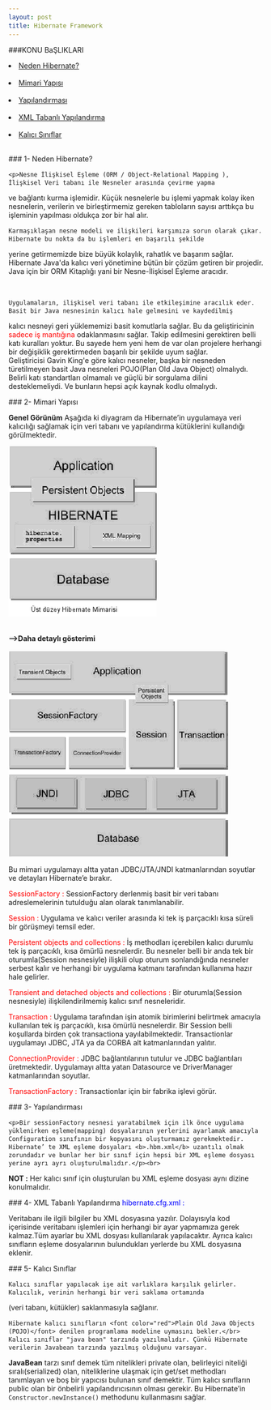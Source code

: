 ```yaml
---
layout: post
title: Hibernate Framework
---
```

###KONU BaŞLIKLARI

<li><a href="#hb-tanım"> Neden Hibernate?</a></li><br>
<li><a href="#hb-mimari"> Mimari Yapısı</a></li><br>
<li><a href="#hb-yapılandırma"> Yapılandırması</a></li><br>
<li><a href="#xml-tabanlı-ayarlar"> XML Tabanlı Yapılandırma</a></li><br>
<li><a href="#pojo"> Kalıcı Sınıflar</a></li><br>

###<a id="hb-tanım"> 1- Neden Hibernate?</a>

    <p>Nesne İlişkisel Eşleme (ORM / Object-Relational Mapping ), İlişkisel Veri tabanı ile Nesneler arasında çevirme yapma 
ve bağlantı kurma işlemidir. Küçük nesnelerle bu işlemi yapmak kolay iken nesnelerin, verilerin ve birleştirmemiz gereken 
tabloların sayısı arttıkça bu işleminin yapılması oldukça zor bir hal alır.

    Karmaşıklaşan nesne modeli ve ilişkileri karşımıza sorun olarak çıkar. Hibernate bu nokta da bu işlemleri en başarılı şekilde 
yerine getirmemizde bize büyük kolaylık, rahatlık ve başarım sağlar. </br>
Hibernate Java'da kalıcı veri yönetimine bütün bir çözüm getiren bir projedir. Java için bir ORM Kitaplığı yani bir Nesne-İlişkisel
Eşleme aracıdır.</p></br>
    
    Uygulamaların, ilişkisel veri tabanı ile etkileşimine aracılık eder. Basit bir Java nesnesinin kalıcı hale gelmesini ve kaydedilmiş
kalıcı nesneyi geri yüklememizi basit komutlarla sağlar. Bu da geliştiricinin <font color="red">sadece iş mantığına</font> odaklanmasını sağlar. Takip edilmesini gerektiren belli katı kuralları yoktur. Bu sayede hem yeni hem de var olan projelere herhangi bir değişiklik gerektirmeden başarılı bir şekilde uyum sağlar.</br>
Geliştiricisi Gavin King'e göre kalıcı nesneler, başka bir nesneden türetilmeyen basit Java nesneleri POJO(Plan Old Java Object) olmalıydı. Belirli katı standartları olmamalı ve güçlü bir sorgulama dilini desteklemeliydi. Ve bunların hepsi açık kaynak kodlu olmalıydı.

###<a id="hb-mimarisi"> 2- Mimari Yapısı</a>

<b>Genel Görünüm</b>
Aşağıda ki diyagram da Hibernate’in uygulamaya veri kalıcılığı sağlamak için veri tabanı ve yapılandırma kütüklerini kullandığı görülmektedir.

<img src="/images/hibernate/mimari.png"></a> </br></br>

<b> -->Daha detaylı gösterimi</b>
</br><br>
<img src="/images/hibernate/alt_yapi.png"></a> </br>

   Bu mimari uygulamayı altta yatan JDBC/JTA/JNDI katmanlarından soyutlar ve detayları Hibernate’e bırakır.

<font color="red"> SessionFactory : </font> SessionFactory derlenmiş basit bir veri tabanı  adreslemelerinin tutulduğu alan olarak tanımlanabilir.</br>

<font color="red"> Session : </font> Uygulama ve kalıcı veriler arasında ki tek iş parçacıklı kısa süreli bir görüşmeyi temsil eder.</br>

<font color="red"> Persistent objects and collections : </font> İş methodları içerebilen kalıcı durumlu tek iş parçacıklı, kısa ömürlü nesnelerdir. Bu nesneler belli bir anda tek bir oturumla(Session nesnesiyle) ilişkili olup oturum sonlandığında nesneler serbest kalır ve herhangi bir uygulama katmanı tarafından kullanıma hazır hale gelirler.</br>

<font color="red"> Transient and detached objects and collections :</font> Bir oturumla(Session nesnesiyle) ilişkilendirilmemiş kalıcı sınıf nesneleridir.</br>

<font color="red"> Transaction :</font> Uygulama tarafından işin atomik birimlerini belirtmek amacıyla kullanılan tek iş parçacıklı, kısa ömürlü nesnelerdir. Bir Session belli koşullarda birden çok transactiona yayılabilmektedir. Transactionlar uygulamayı JDBC, JTA ya da CORBA alt katmanlarından yalıtır.</br>

<font color="red"> ConnectionProvider :</font> JDBC bağlantılarının tutulur ve JDBC bağlantıları üretmektedir. Uygulamayı altta yatan Datasource ve DriverManager katmanlarından soyutlar.</br>

<font color="red"> TransactionFactory :</font> Transactionlar için bir fabrika işlevi görür.</br>

###<a id="hb-yapılandırma"> 3- Yapılandırması</a>

    <p>Bir sessionFactory nesnesi yaratabilmek için ilk önce uygulama yüklenirken eşleme(mapping) dosyalarının yerlerini ayarlamak amacıyla Configuration sınıfının bir kopyasını oluşturmamız gerekmektedir.
    Hibernate’ te XML eşleme dosyaları <b>.hbm.xml</b> uzantılı olmak zorundadır ve bunlar her bir sınıf için hepsi bir XML eşleme dosyası yerine ayrı ayrı oluşturulmalıdır.</p><br>
<b>NOT :</b> Her kalıcı sınıf için oluşturulan bu XML eşleme dosyası aynı dizine konulmalıdır.

###<a id="xml-tabanlı-ayarlar"> 4- XML Tabanlı Yapılandırma</a>
<font color="blue">hibernate.cfg.xml :</font>

  <p>Veritabanı ile ilgili bilgiler bu XML dosyasına yazılır. Dolayısıyla kod içerisinde veritabanı işlemleri için herhangi bir ayar yapmamıza gerek kalmaz.Tüm ayarlar bu XML dosyası kullanılarak yapılacaktır.
  Ayrıca kalıcı sınıfların eşleme dosyalarının bulundukları yerlerde bu XML dosyasına eklenir.</p>

###<a id="pojo"> 5- Kalıcı Sınıflar</a>

    Kalıcı sınıflar yapılacak işe ait varlıklara karşılık gelirler. Kalıcılık, verinin herhangi bir veri saklama ortamında 
(veri tabanı, kütükler) saklanmasıyla sağlanır.

    Hibernate kalıcı sınıfların <font color="red">Plain Old Java Objects (POJO)</font> denilen programlama modeline uymasını bekler.</br>
    Kalıcı sınıflar "java bean" tarzında yazılmalıdır. Çünkü Hibernate verilerin Javabean tarzında yazılmış olduğunu varsayar. 
 <b>JavaBean</b> tarzı sınıf demek tüm nitelikleri private olan, belirleyici niteliği sıralı(serialized) olan, niteliklerine ulaşmak için get/set methodları tanımlayan ve boş bir yapıcısı bulunan sınıf demektir. Tüm kalıcı sınıfların public olan bir önbelirli yapılandırıcısının olması gerekir. Bu Hibernate’in <code>Constructor.newInstance()</code> methodunu kullanmasını sağlar.
